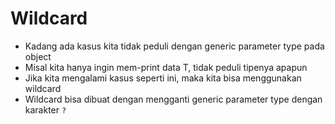 # Wildcard

- Kadang ada kasus kita tidak peduli dengan generic parameter type pada object
- Misal kita hanya ingin mem-print data T, tidak peduli tipenya apapun
- Jika kita mengalami kasus seperti ini, maka kita bisa menggunakan wildcard
- Wildcard bisa dibuat dengan mengganti generic parameter type dengan karakter `?`